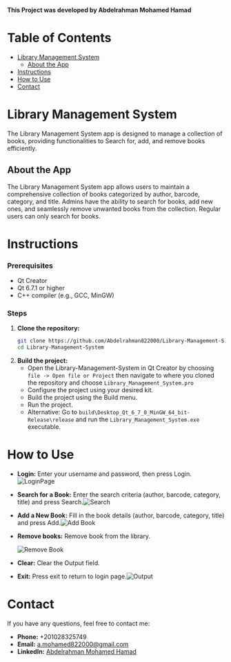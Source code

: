 **This Project was developed by Abdelrahman Mohamed Hamad**

# Table of Contents
- [Library Management System](#library-management-system)
  - [About the App](#about-the-app)
- [Instructions](#instructions)
- [How to Use](#how-to-use)
- [Contact](#contact)

# Library Management System

The Library Management System app is designed to manage a collection of books, providing functionalities to Search for, add, and remove books efficiently.

## About the App

The Library Management System app allows users to maintain a comprehensive collection of books categorized by author, barcode, category, and title. Admins have the ability to search for books, add new ones, and seamlessly remove unwanted books from the collection. Regular users can only search for books.

# Instructions

### Prerequisites

- Qt Creator
- Qt 6.7.1 or higher
- C++ compiler (e.g., GCC, MinGW)

### Steps

1. **Clone the repository:**
    ```bash
    git clone https://github.com/Abdelrahman822000/Library-Management-System.git
    cd Library-Management-System
    ```
2. **Build the project:**
    - Open the Library-Management-System in Qt Creator by choosing `file -> Open file or Project` then navigate to where you cloned the repository and choose `Library_Management_System.pro`
    - Configure the project using your desired kit.
    - Build the project using the Build menu.
    - Run the project.
    - Alternative: Go to `build\Desktop_Qt_6_7_0_MinGW_64_bit-Release\release` and run the `Library_Management_System.exe` executable.

# How to Use

- **Login:** Enter your username and password, then press Login.![LoginPage](https://github.com/user-attachments/assets/afd01035-db5e-43b7-8bc8-2c7b624009b2)

- **Search for a Book:** Enter the search criteria (author, barcode, category, title) and press Search.![Search](https://github.com/user-attachments/assets/1041280b-ff83-49c0-844a-ef5cfa95571c)

- **Add a New Book:** Fill in the book details (author, barcode, category, title) and press Add.![Add Book](https://github.com/user-attachments/assets/fd96e3ce-750f-4308-92b2-480425c8da9c)

- **Remove books:** Remove book from the library.

  ![Remove Book](https://github.com/user-attachments/assets/d19b5505-d481-405a-b955-25e4beaa6146)

- **Clear:** Clear the Output field.
- **Exit:** Press exit to return to login page.![Output](https://github.com/user-attachments/assets/786196cf-7801-49c4-82d2-0dcca8dfacac)

# Contact

If you have any questions, feel free to contact me:
- **Phone:** +201028325749
- **Email:** a.mohamed822000@gmail.com
- **LinkedIn:** [Abdelrahman Mohamed Hamad](https://www.linkedin.com/in/abdelrahman-mohamed-a1956b247/)
